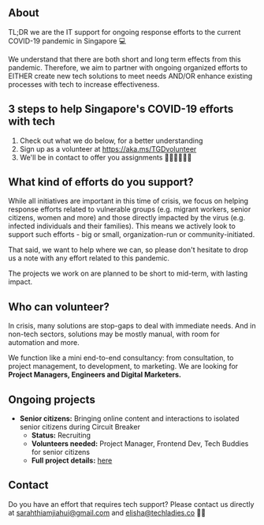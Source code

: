 ## About

TL;DR we are the IT support for ongoing response efforts to the current COVID-19 pandemic in Singapore 💻 

We understand that there are both short and long term effects from this pandemic. Therefore, we aim to partner with ongoing organized efforts to EITHER create new tech solutions to meet needs AND/OR enhance existing processes with tech to increase effectiveness. 

## 3 steps to help Singapore's COVID-19 efforts with tech

1. Check out what we do below, for a better understanding
2. Sign up as a volunteer at https://aka.ms/TGDvolunteer
3. We'll be in contact to offer you assignments 👩🏻‍💻👨🏽‍💻

## What kind of efforts do you support?

While all initiatives are important in this time of crisis, we focus on helping response efforts related to vulnerable groups (e.g. migrant workers, senior citizens, women and more) and those directly impacted by the virus (e.g. infected individuals and their families). This means we actively look to support such efforts - big or small, organization-run or community-initiated.

That said, we want to help where we can, so please don't hesitate to drop us a note with any effort related to this pandemic.

The projects we work on are planned to be short to mid-term, with lasting impact.

## Who can volunteer?

In crisis, many solutions are stop-gaps to deal with immediate needs. And in non-tech sectors, solutions may be mostly manual, with room for automation and more. 

We function like a mini end-to-end consultancy: from consultation, to project management, to development, to marketing. We are looking for **Project Managers, Engineers and Digital Marketers.**

## Ongoing projects

* **Senior citizens:** Bringing online content and interactions to isolated senior citizens during Circuit Breaker
  * **Status:** Recruiting
  * **Volunteers needed:** Project Manager, Frontend Dev, Tech Buddies for senior citizens
  * **Full project details:** [here](https://github.com/truckerfling/TheGoodDevs/projects/1)
  
## Contact

Do you have an effort that requires tech support? Please contact us directly at sarahthiamjiahui@gmail.com and elisha@techladies.co ✍🏻
